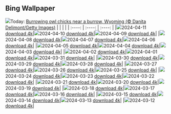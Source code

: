 ## Bing Wallpaper
![](./wallpaper/2024-04-11.jpg)Today: [Burrowing owl chicks near a burrow, Wyoming (© Danita Delimont/Getty Images)](./wallpaper/2024-04-11.jpg)
|      |      |      |
| :----: | :----: | :----: |
|![](./wallpaper/2024-04-11_sm.jpg)2024-04-11 [download 4k](./wallpaper/2024-04-11.jpg)|![](./wallpaper/2024-04-10_sm.jpg)2024-04-10 [download 4k](./wallpaper/2024-04-10.jpg)|![](./wallpaper/2024-04-09_sm.jpg)2024-04-09 [download 4k](./wallpaper/2024-04-09.jpg)|
|![](./wallpaper/2024-04-08_sm.jpg)2024-04-08 [download 4k](./wallpaper/2024-04-08.jpg)|![](./wallpaper/2024-04-07_sm.jpg)2024-04-07 [download 4k](./wallpaper/2024-04-07.jpg)|![](./wallpaper/2024-04-06_sm.jpg)2024-04-06 [download 4k](./wallpaper/2024-04-06.jpg)|
|![](./wallpaper/2024-04-05_sm.jpg)2024-04-05 [download 4k](./wallpaper/2024-04-05.jpg)|![](./wallpaper/2024-04-04_sm.jpg)2024-04-04 [download 4k](./wallpaper/2024-04-04.jpg)|![](./wallpaper/2024-04-03_sm.jpg)2024-04-03 [download 4k](./wallpaper/2024-04-03.jpg)|
|![](./wallpaper/2024-04-02_sm.jpg)2024-04-02 [download 4k](./wallpaper/2024-04-02.jpg)|![](./wallpaper/2024-04-01_sm.jpg)2024-04-01 [download 4k](./wallpaper/2024-04-01.jpg)|![](./wallpaper/2024-03-31_sm.jpg)2024-03-31 [download 4k](./wallpaper/2024-03-31.jpg)|
|![](./wallpaper/2024-03-30_sm.jpg)2024-03-30 [download 4k](./wallpaper/2024-03-30.jpg)|![](./wallpaper/2024-03-29_sm.jpg)2024-03-29 [download 4k](./wallpaper/2024-03-29.jpg)|![](./wallpaper/2024-03-28_sm.jpg)2024-03-28 [download 4k](./wallpaper/2024-03-28.jpg)|
|![](./wallpaper/2024-03-27_sm.jpg)2024-03-27 [download 4k](./wallpaper/2024-03-27.jpg)|![](./wallpaper/2024-03-26_sm.jpg)2024-03-26 [download 4k](./wallpaper/2024-03-26.jpg)|![](./wallpaper/2024-03-25_sm.jpg)2024-03-25 [download 4k](./wallpaper/2024-03-25.jpg)|
|![](./wallpaper/2024-03-24_sm.jpg)2024-03-24 [download 4k](./wallpaper/2024-03-24.jpg)|![](./wallpaper/2024-03-23_sm.jpg)2024-03-23 [download 4k](./wallpaper/2024-03-23.jpg)|![](./wallpaper/2024-03-22_sm.jpg)2024-03-22 [download 4k](./wallpaper/2024-03-22.jpg)|
|![](./wallpaper/2024-03-21_sm.jpg)2024-03-21 [download 4k](./wallpaper/2024-03-21.jpg)|![](./wallpaper/2024-03-20_sm.jpg)2024-03-20 [download 4k](./wallpaper/2024-03-20.jpg)|![](./wallpaper/2024-03-19_sm.jpg)2024-03-19 [download 4k](./wallpaper/2024-03-19.jpg)|
|![](./wallpaper/2024-03-18_sm.jpg)2024-03-18 [download 4k](./wallpaper/2024-03-18.jpg)|![](./wallpaper/2024-03-17_sm.jpg)2024-03-17 [download 4k](./wallpaper/2024-03-17.jpg)|![](./wallpaper/2024-03-16_sm.jpg)2024-03-16 [download 4k](./wallpaper/2024-03-16.jpg)|
|![](./wallpaper/2024-03-15_sm.jpg)2024-03-15 [download 4k](./wallpaper/2024-03-15.jpg)|![](./wallpaper/2024-03-14_sm.jpg)2024-03-14 [download 4k](./wallpaper/2024-03-14.jpg)|![](./wallpaper/2024-03-13_sm.jpg)2024-03-13 [download 4k](./wallpaper/2024-03-13.jpg)|
|![](./wallpaper/2024-03-12_sm.jpg)2024-03-12 [download 4k](./wallpaper/2024-03-12.jpg)|